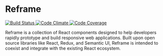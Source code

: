# Reframe
<a href="https://circleci.com/gh/thinktopography/reframe">
  <img src="https://img.shields.io/circleci/project/thinktopography/reframe.svg?maxAge=600" alt="Build Status" >
</a>
<a href="https://codeclimate.com/github/thinktopography/reframe">
  <img src="https://img.shields.io/codeclimate/github/thinktopography/reframe.svg?maxAge=600" alt="Code Climate" />
</a>
<a href="https://codeclimate.com/github/thinktopography/reframe/coverage">
  <img src="https://img.shields.io/codeclimate/coverage/github/thinktopography/reframe.svg?maxAge=600" alt="Code Coverage" />
</a>

Reframe is a collection of React components designed to help developers rapidly
prototype and build responsive web applications. Built upon open source libraries
like React, Redux, and Semantic UI, Reframe is intended to coexist and integrate
with the existing React ecosystem.
